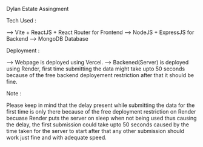 Dylan Estate Assingment

Tech Used :

--> Vite + ReactJS + React Router for Frontend
--> NodeJS + ExpressJS for Backend
--> MongoDB Database

Deployment :

--> Webpage is deployed using Vercel.
--> Backened(Server) is deployed using Render, first time submitting the data might take upto 50 seconds because of the free backend deployement restriction after that it should be fine.

Note :  

Please keep in mind that the delay present while submitting the data for the first time is only there because of the free deployment restriction on Render becuase Render puts the server on sleep when not            being used thus causing the delay, the first submission could take upto 50 seconds caused by the time taken for the server to start after that any other submission should work just fine and with adequate            speed.
